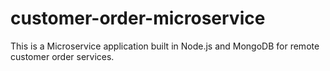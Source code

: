 # customer-order-microservice
This is a Microservice application built in Node.js and MongoDB for remote customer order services.
